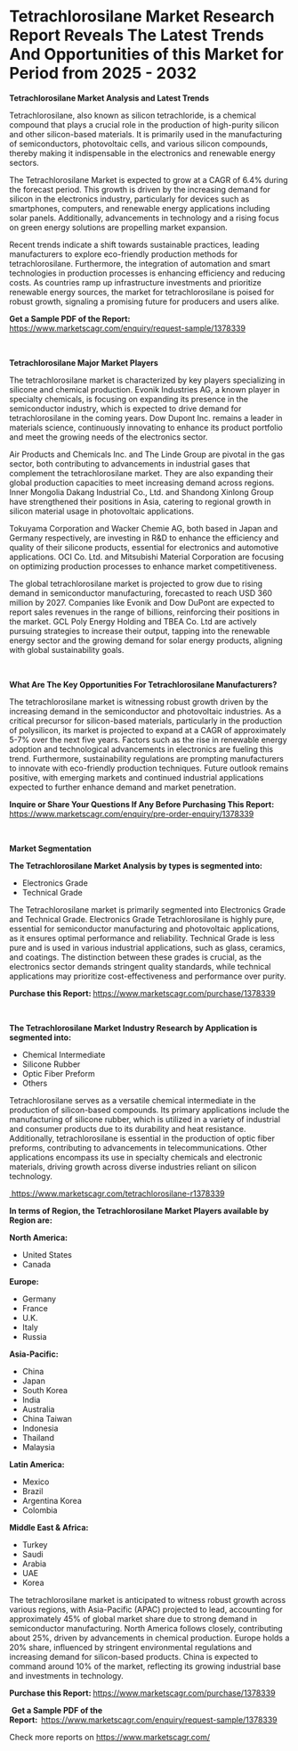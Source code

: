 <p><h1>Tetrachlorosilane Market Research Report Reveals The Latest Trends And Opportunities of this Market for Period from 2025 - 2032</h1></p><p><strong>Tetrachlorosilane Market Analysis and Latest Trends</strong></p>
<p><p>Tetrachlorosilane, also known as silicon tetrachloride, is a chemical compound that plays a crucial role in the production of high-purity silicon and other silicon-based materials. It is primarily used in the manufacturing of semiconductors, photovoltaic cells, and various silicon compounds, thereby making it indispensable in the electronics and renewable energy sectors.</p><p>The Tetrachlorosilane Market is expected to grow at a CAGR of 6.4% during the forecast period. This growth is driven by the increasing demand for silicon in the electronics industry, particularly for devices such as smartphones, computers, and renewable energy applications including solar panels. Additionally, advancements in technology and a rising focus on green energy solutions are propelling market expansion.</p><p>Recent trends indicate a shift towards sustainable practices, leading manufacturers to explore eco-friendly production methods for tetrachlorosilane. Furthermore, the integration of automation and smart technologies in production processes is enhancing efficiency and reducing costs. As countries ramp up infrastructure investments and prioritize renewable energy sources, the market for tetrachlorosilane is poised for robust growth, signaling a promising future for producers and users alike.</p></p>
<p><strong>Get a Sample PDF of the Report:&nbsp;</strong> <a href="https://www.marketscagr.com/enquiry/request-sample/1378339?utm_campaign=3541&utm_medium=2&utm_source=Github&utm_content=ia&utm_term=31032025&utm_id=tetrachlorosilane">https://www.marketscagr.com/enquiry/request-sample/1378339</a></p>
<p>&nbsp;</p>
<p><strong>Tetrachlorosilane Major Market Players</strong></p>
<p><p>The tetrachlorosilane market is characterized by key players specializing in silicone and chemical production. Evonik Industries AG, a known player in specialty chemicals, is focusing on expanding its presence in the semiconductor industry, which is expected to drive demand for tetrachlorosilane in the coming years. Dow Dupont Inc. remains a leader in materials science, continuously innovating to enhance its product portfolio and meet the growing needs of the electronics sector.</p><p>Air Products and Chemicals Inc. and The Linde Group are pivotal in the gas sector, both contributing to advancements in industrial gases that complement the tetrachlorosilane market. They are also expanding their global production capacities to meet increasing demand across regions. Inner Mongolia Dakang Industrial Co., Ltd. and Shandong Xinlong Group have strengthened their positions in Asia, catering to regional growth in silicon material usage in photovoltaic applications.</p><p>Tokuyama Corporation and Wacker Chemie AG, both based in Japan and Germany respectively, are investing in R&D to enhance the efficiency and quality of their silicone products, essential for electronics and automotive applications. OCI Co. Ltd. and Mitsubishi Material Corporation are focusing on optimizing production processes to enhance market competitiveness.</p><p>The global tetrachlorosilane market is projected to grow due to rising demand in semiconductor manufacturing, forecasted to reach USD 360 million by 2027. Companies like Evonik and Dow DuPont are expected to report sales revenues in the range of billions, reinforcing their positions in the market. GCL Poly Energy Holding and TBEA Co. Ltd are actively pursuing strategies to increase their output, tapping into the renewable energy sector and the growing demand for solar energy products, aligning with global sustainability goals.</p></p>
<p>&nbsp;</p>
<p><strong>What Are The Key Opportunities For Tetrachlorosilane Manufacturers?</strong></p>
<p><p>The tetrachlorosilane market is witnessing robust growth driven by the increasing demand in the semiconductor and photovoltaic industries. As a critical precursor for silicon-based materials, particularly in the production of polysilicon, its market is projected to expand at a CAGR of approximately 5-7% over the next five years. Factors such as the rise in renewable energy adoption and technological advancements in electronics are fueling this trend. Furthermore, sustainability regulations are prompting manufacturers to innovate with eco-friendly production techniques. Future outlook remains positive, with emerging markets and continued industrial applications expected to further enhance demand and market penetration.</p></p>
<p><strong>Inquire or Share Your Questions If Any Before Purchasing This Report:</strong> <a href="https://www.marketscagr.com/enquiry/pre-order-enquiry/1378339?utm_campaign=3541&utm_medium=2&utm_source=Github&utm_content=ia&utm_term=31032025&utm_id=tetrachlorosilane">https://www.marketscagr.com/enquiry/pre-order-enquiry/1378339</a></p>
<p>&nbsp;</p>
<p><strong>Market Segmentation</strong></p>
<p><strong>The Tetrachlorosilane Market Analysis by types is segmented into:</strong></p>
<p><ul><li>Electronics Grade</li><li>Technical Grade</li></ul></p>
<p><p>The Tetrachlorosilane market is primarily segmented into Electronics Grade and Technical Grade. Electronics Grade Tetrachlorosilane is highly pure, essential for semiconductor manufacturing and photovoltaic applications, as it ensures optimal performance and reliability. Technical Grade is less pure and is used in various industrial applications, such as glass, ceramics, and coatings. The distinction between these grades is crucial, as the electronics sector demands stringent quality standards, while technical applications may prioritize cost-effectiveness and performance over purity.</p></p>
<p><strong>Purchase this Report:&nbsp;</strong><a href="https://www.marketscagr.com/purchase/1378339?utm_campaign=3541&utm_medium=2&utm_source=Github&utm_content=ia&utm_term=31032025&utm_id=tetrachlorosilane">https://www.marketscagr.com/purchase/1378339</a></p>
<p>&nbsp;</p>
<p><strong>The Tetrachlorosilane Market Industry Research by Application is segmented into:</strong></p>
<p><ul><li>Chemical Intermediate</li><li>Silicone Rubber</li><li>Optic Fiber Preform</li><li>Others</li></ul></p>
<p><p>Tetrachlorosilane serves as a versatile chemical intermediate in the production of silicon-based compounds. Its primary applications include the manufacturing of silicone rubber, which is utilized in a variety of industrial and consumer products due to its durability and heat resistance. Additionally, tetrachlorosilane is essential in the production of optic fiber preforms, contributing to advancements in telecommunications. Other applications encompass its use in specialty chemicals and electronic materials, driving growth across diverse industries reliant on silicon technology.</p></p>
<p><a href="https://www.marketscagr.com/tetrachlorosilane-r1378339?utm_campaign=3541&utm_medium=2&utm_source=Github&utm_content=ia&utm_term=31032025&utm_id=tetrachlorosilane">&nbsp;https://www.marketscagr.com/tetrachlorosilane-r1378339</a></p>
<p><strong>In terms of Region, the Tetrachlorosilane Market Players available by Region are:</strong></p>
<p>
    <p> <strong> North America: </strong>
        <ul>
            <li>United States</li>
            <li>Canada</li>
        </ul>
        </p> 
    <p> <strong> Europe: </strong>
        <ul>
            <li>Germany</li>
            <li>France</li>
            <li>U.K.</li>
            <li>Italy</li>
            <li>Russia</li>
        </ul>
        </p> 
    <p> <strong> Asia-Pacific: </strong>
        <ul>
            <li>China</li>
            <li>Japan</li>
            <li>South Korea</li>
            <li>India</li>
            <li>Australia</li>
            <li>China Taiwan</li>
            <li>Indonesia</li>
            <li>Thailand</li>
            <li>Malaysia</li>
        </ul>
        </p> 
    <p> <strong> Latin America: </strong>
        <ul>
            <li>Mexico</li>
            <li>Brazil</li>
            <li>Argentina Korea</li>
            <li>Colombia</li>
        </ul>
        </p> 
    <p> <strong> Middle East & Africa: </strong>
        <ul>
            <li>Turkey</li>
            <li>Saudi</li>
            <li>Arabia</li>
            <li>UAE</li>
            <li>Korea</li>
        </ul>
    </p>
    </p>
<p><p>The tetrachlorosilane market is anticipated to witness robust growth across various regions, with Asia-Pacific (APAC) projected to lead, accounting for approximately 45% of global market share due to strong demand in semiconductor manufacturing. North America follows closely, contributing about 25%, driven by advancements in chemical production. Europe holds a 20% share, influenced by stringent environmental regulations and increasing demand for silicon-based products. China is expected to command around 10% of the market, reflecting its growing industrial base and investments in technology.</p></p>
<p><strong>Purchase this Report: </strong><a href="https://www.marketscagr.com/purchase/1378339?utm_campaign=3541&utm_medium=2&utm_source=Github&utm_content=ia&utm_term=31032025&utm_id=tetrachlorosilane">https://www.marketscagr.com/purchase/1378339</a></p>
<p>&nbsp;<strong>Get a Sample PDF of the Report:&nbsp;&nbsp;</strong><a href="https://www.marketscagr.com/enquiry/request-sample/1378339?utm_campaign=3541&utm_medium=2&utm_source=Github&utm_content=ia&utm_term=31032025&utm_id=tetrachlorosilane">https://www.marketscagr.com/enquiry/request-sample/1378339</a></p>
<p><strong></strong></p>
<p>Check more reports on <a href="https://www.marketscagr.com/?utm_campaign=3541&utm_medium=2&utm_source=Github&utm_content=ia&utm_term=31032025&utm_id=tetrachlorosilane">https://www.marketscagr.com/</a></p>